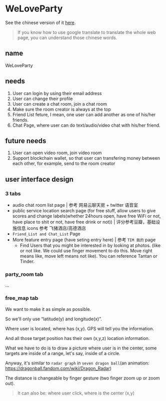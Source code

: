 # WeLoveParty

See the chinese version of it [here](README_cn.md).

> If you know how to use google translate to translate the whole web page, you can understand those chinese words.

## name
WeLoveParty

## needs
1. User can login by using their email address
2. User can change their profile
3. User can create a chat room, join a chat room
4. Make sure the room creator is always at the top
5. Friend List feture, I mean, one user can add another as one of his/her friends.
6. Chat Page, where user can do text/audio/video chat with his/her friend.

## future needs
1. User can open video room, join video room
2. Support blockchain wallet, so that user can transfering money between each other, for example, send to the room creator

## user interface design
### 3 tabs
* audio chat room list page | 参考 网易云聊天房 + twitter 语音室
* public service location search page (for free stuff, allow users to give scores and change labels(whether 24hours open, have free WiFi or not, have place to shit or not, have free drink or not)) | 评分参考豆瓣，基础设施信息 icons 参考 飞猪酒店/高德酒店
* `Friend_List and Chat_List` Page
* More feature entry page (have seting entry here) | 参考 `TIM 我的` page
    * Find Users that you might be interested in by looking at photos. (like or not like. We could use finger movement to do this. Move right means like, move left means not like). You can reference Tantan or Tinder.

### party_room tab
...

### free_map tab
We want to make it as simple as possible. 

So we'll only use “latitude(y) and longitude(x)”.

Where user is located, where has (x,y). GPS will tell you the information.

And all those target position has their own (x,y,z) location information.

What we have to do is to draw a picture where user is in the center, some targets are inside of a range, let's say, inside of a circle.

Anyway, it's similar to `radar graph` in `seven dragon ball`(an animation: https://dragonball.fandom.com/wiki/Dragon_Radar)

The distance is changeable by finger gesture (two finger zoom up or zoom out).

> It can also be: where user click, where is the center (x,y)